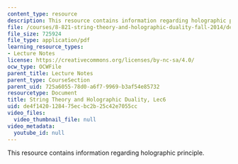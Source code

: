 ```yaml
---
content_type: resource
description: This resource contains information regarding holographic principle.
file: /courses/8-821-string-theory-and-holographic-duality-fall-2014/de4f1420128475ecbc2b25c42e7055cc_MIT8_821S15_Lec6.pdf
file_size: 725924
file_type: application/pdf
learning_resource_types:
- Lecture Notes
license: https://creativecommons.org/licenses/by-nc-sa/4.0/
ocw_type: OCWFile
parent_title: Lecture Notes
parent_type: CourseSection
parent_uid: 725a6055-78d0-a6f7-9969-b3af54e85732
resourcetype: Document
title: String Theory and Holographic Duality, Lec6
uid: de4f1420-1284-75ec-bc2b-25c42e7055cc
video_files:
  video_thumbnail_file: null
video_metadata:
  youtube_id: null
---
```

This resource contains information regarding holographic principle.